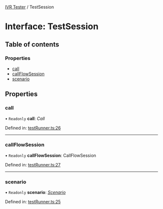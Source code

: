 [IVR Tester](../README.md) / TestSession

# Interface: TestSession

## Table of contents

### Properties

- [call](testsession.md#call)
- [callFlowSession](testsession.md#callflowsession)
- [scenario](testsession.md#scenario)

## Properties

### call

• `Readonly` **call**: *Call*

Defined in: [testRunner.ts:26](https://github.com/SketchingDev/ivr-tester/blob/92d0740/packages/ivr-tester/src/testRunner.ts#L26)

___

### callFlowSession

• `Readonly` **callFlowSession**: CallFlowSession

Defined in: [testRunner.ts:27](https://github.com/SketchingDev/ivr-tester/blob/92d0740/packages/ivr-tester/src/testRunner.ts#L27)

___

### scenario

• `Readonly` **scenario**: [*Scenario*](scenario.md)

Defined in: [testRunner.ts:25](https://github.com/SketchingDev/ivr-tester/blob/92d0740/packages/ivr-tester/src/testRunner.ts#L25)
